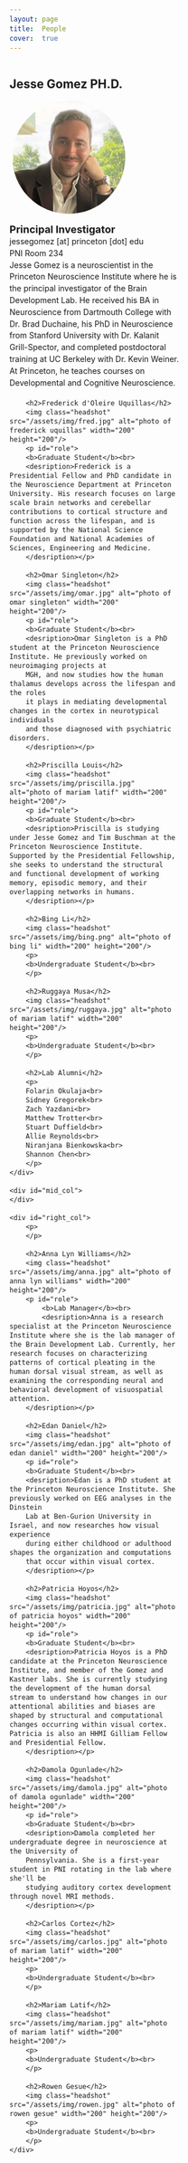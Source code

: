 ```yaml
---
layout: page
title:  People
cover:  true 
---
```

<style type="text/css">
#wrap {
   width:700px;
   margin:1;
}
#left_col {
   float:left;
   width:300px;
}

#mid_col {
   float:left;
   width:100px;
}

#right_col {
   float:right;
   width:300px;
}

p#role {
font-size:18px;
line-height:110%;
}
p#role desription {
font-size:14px;
}


</style>

<div id="wrap">
    <div id="left_col">
		<h2>Jesse Gomez PH.D.</h2>
		<img class="headshot" src="/assets/img/jesse.jpg" alt="photo of jesse gomez" width="200" height="200"/>
		<p id="role">
			<b>Principal Investigator</b><br>
			<desription>
			jessegomez [at] princeton [dot] edu<br>
			PNI Room 234<br>
			Jesse Gomez is a neuroscientist in the Princeton Neuroscience Institute where he
			is the principal investigator of the Brain Development Lab. He received his BA in
			Neuroscience from Dartmouth College with Dr. Brad Duchaine, his PhD in
			Neuroscience from Stanford University with Dr. Kalanit Grill-Spector, and
			completed postdoctoral training at UC Berkeley with Dr. Kevin Weiner. At Princeton,
			he teaches courses on Developmental and Cognitive Neuroscience.
		</desription></p>

		<h2>Frederick d'Oleire Uquillas</h2>
		<img class="headshot" src="/assets/img/fred.jpg" alt="photo of frederick uquillas" width="200" height="200"/>
		<p id="role">
		<b>Graduate Student</b><br>
		<desription>Frederick is a Presidential Fellow and PhD candidate in the Neuroscience Department at Princeton University. His research focuses on large scale brain networks and cerebellar contributions to cortical structure and function across the lifespan, and is supported by the National Science Foundation and National Academies of Sciences, Engineering and Medicine.
		</desription></p>
		
		<h2>Omar Singleton</h2>
		<img class="headshot" src="/assets/img/omar.jpg" alt="photo of omar singleton" width="200" height="200"/>
		<p id="role">
		<b>Graduate Student</b><br>
		<desription>Omar Singleton is a PhD student at the Princeton Neuroscience Institute. He previously worked on neuroimaging projects at
		MGH, and now studies how the human thalamus develops across the lifespan and the roles
		it plays in mediating developmental changes in the cortex in neurotypical individuals 
		and those diagnosed with psychiatric disorders. 
		</desription></p>
		
		<h2>Priscilla Louis</h2>
		<img class="headshot" src="/assets/img/priscilla.jpg" alt="photo of mariam latif" width="200" height="200"/>
		<p id="role">
		<b>Graduate Student</b><br>
		<desription>Priscilla is studying under Jesse Gomez and Tim Buschman at the Princeton Neuroscience Institute. Supported by the Presidential Fellowship, she seeks to understand the structural and functional development of working memory, episodic memory, and their overlapping networks in humans. 
		</desription></p>
		
		<h2>Bing Li</h2>
		<img class="headshot" src="/assets/img/bing.png" alt="photo of bing li" width="200" height="200"/>
		<p>
		<b>Undergraduate Student</b><br> 
		</p>
		
		<h2>Ruggaya Musa</h2>
		<img class="headshot" src="/assets/img/ruggaya.jpg" alt="photo of mariam latif" width="200" height="200"/>
		<p>
		<b>Undergraduate Student</b><br> 
		</p>

		<h2>Lab Alumni</h2>
		<p>
		Folarin Okulaja<br>
		Sidney Gregorek<br> 
		Zach Yazdani<br>
		Matthew Trotter<br>
		Stuart Duffield<br>
		Allie Reynolds<br>
		Niranjana Bienkowska<br>
		Shannon Chen<br>
		</p>
    </div>
    
    <div id="mid_col">
    </div>
    
    <div id="right_col">
        <p>
        </p>
        
        <h2>Anna Lyn Williams</h2>
		<img class="headshot" src="/assets/img/anna.jpg" alt="photo of anna lyn williams" width="200" height="200"/>
		<p id="role">
			<b>Lab Manager</b><br>
    		<desription>Anna is a research specialist at the Princeton Neuroscience Institute where she is the lab manager of the Brain Development Lab. Currently, her research focuses on characterizing patterns of cortical pleating in the human dorsal visual stream, as well as examining the corresponding neural and behavioral development of visuospatial attention.
		</desription></p>
		
		<h2>Edan Daniel</h2>
		<img class="headshot" src="/assets/img/edan.jpg" alt="photo of edan daniel" width="200" height="200"/>
		<p id="role">
		<b>Graduate Student</b><br>
		<desription>Edan is a PhD student at the Princeton Neuroscience Institute. She previously worked on EEG analyses in the Dinstein
		Lab at Ben-Gurion University in Israel, and now researches how visual experience
		during either childhood or adulthood shapes the organization and computations 
		that occur within visual cortex. 
		</desription></p>
		
		<h2>Patricia Hoyos</h2>
		<img class="headshot" src="/assets/img/patricia.jpg" alt="photo of patricia hoyos" width="200" height="200"/>
		<p id="role">
		<b>Graduate Student</b><br>
    	<desription>Patricia Hoyos is a PhD candidate at the Princeton Neuroscience Institute, and member of the Gomez and Kastner labs. She is currently studying the development of the human dorsal stream to understand how changes in our attentional abilities and biases are shaped by structural and computational changes occurring within visual cortex. Patricia is also an HHMI Gilliam Fellow and Presidential Fellow.
		</desription></p>
		
		<h2>Damola Ogunlade</h2>
		<img class="headshot" src="/assets/img/damola.jpg" alt="photo of damola ogunlade" width="200" height="200"/>
		<p id="role">
		<b>Graduate Student</b><br>
		<desription>Damola completed her undergraduate degree in neuroscience at the University of 
		Pennsylvania. She is a first-year student in PNI rotating in the lab where she'll be
		studying auditory cortex development through novel MRI methods. 
		</desription></p>
		
		<h2>Carlos Cortez</h2>
		<img class="headshot" src="/assets/img/carlos.jpg" alt="photo of mariam latif" width="200" height="200"/>
		<p>
		<b>Undergraduate Student</b><br> 
		</p>
		
		<h2>Mariam Latif</h2>
		<img class="headshot" src="/assets/img/mariam.jpg" alt="photo of mariam latif" width="200" height="200"/>
		<p>
		<b>Undergraduate Student</b><br>  
		</p>
		
		<h2>Rowen Gesue</h2>
		<img class="headshot" src="/assets/img/rowen.jpg" alt="photo of rowen gesue" width="200" height="200"/>
		<p>
		<b>Undergraduate Student</b><br>  
		</p>
    </div>
</div>




<!--author-->

<style type="text/css">
	.row {
		display: flex;
	}

	.column {
		flex: 50%;    
	}

	h1 {
		color: orange;
	}

	img.headshot {
		display:block;
		margin: 5px;
		border-radius: 50%;
	}


</style>

